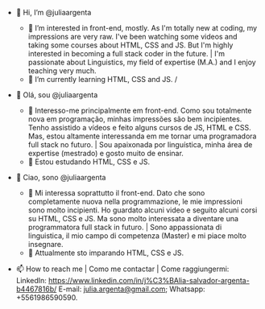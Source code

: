 - 👋 Hi, I’m @juliaargenta
  - 👀 I’m interested in front-end, mostly. As I'm totally new at coding, my impressions are very raw. I've been watching some videos and taking some courses about HTML, CSS and JS. But I'm highly interested in becoming a full stack coder in the future. | I'm passionate about Linguistics, my field of expertise (M.A.) and I enjoy teaching very much.
  - 🌱 I’m currently learning HTML, CSS and JS. / 

- 👋 Olá, sou @juliaargenta
  - 👀 Interesso-me principalmente em front-end. Como sou totalmente nova em programação, minhas impressões são bem incipientes. Tenho assistido a vídeos e feito alguns cursos de JS, HTML e CSS. Mas, estou altamente interessanda em me tornar uma programadora full stack no futuro. | Sou apaixonada por linguística, minha área de expertise (mestrado) e gosto muito de ensinar.  
  - 🌱 Estou estudando HTML, CSS e JS.

- 👋 Ciao, sono @juliaargenta
  - 👀 Mi interessa soprattutto il front-end. Dato che sono completamente nuova nella programmazione, le mie impressioni sono molto incipienti. Ho guardato alcuni video e seguito alcuni corsi su HTML, CSS e JS. Ma sono molto interessata a diventare una programmatora full stack in futuro. | Sono appassionata di linguistica, il mio campo di competenza (Master) e mi piace molto insegnare.
  - 🌱 Attualmente sto imparando HTML, CSS e JS.

  
   
- 📫 How to reach me | Como me contactar | Come raggiungermi:
LinkedIn: https://www.linkedin.com/in/j%C3%BAlia-salvador-argenta-b4467816b/
E-mail: julia.argenta@gmail.com;
Whatsapp: +5561986590590.

<!---
juliaargenta/juliaargenta is a ✨ special ✨ repository because its `README.md` (this file) appears on your GitHub profile.
You can click the Preview link to take a look at your changes.
--->
